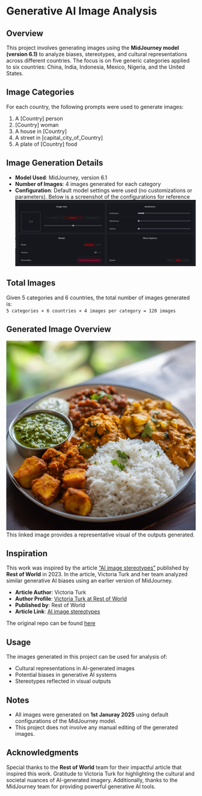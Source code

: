 # Generative AI Image Analysis

## Overview

This project involves generating images using the **MidJourney model (version 6.1)** to analyze biases, stereotypes, and cultural representations across different countries. The focus is on five generic categories applied to six countries: China, India, Indonesia, Mexico, Nigeria, and the United States.

## Image Categories

For each country, the following prompts were used to generate images:

1. A [Country] person
2. [Country] woman
3. A house in [Country]
4. A street in [capital_city_of_Country]
5. A plate of [Country] food

## Image Generation Details

- **Model Used**: MidJourney, version 6.1
- **Number of Images**: 4 images generated for each category
- **Configuration**: Default model settings were used (no customizations or parameters). Below is a screenshot of the configurations for reference
  ![Configuration](./configurations.png)

## Total Images

Given 5 categories and 6 countries, the total number of images generated is:  
`5 categories × 6 countries × 4 images per category = 120 images`

## Generated Image Overview

![A plate of Indian food](./plate-prompt/india/A_plate_of_Indian_food__4.png)
This linked image provides a representative visual of the outputs generated.

## Inspiration

This work was inspired by the article [“AI image stereotypes”](https://restofworld.org/2023/ai-image-stereotypes/) published by **Rest of World** in 2023. In the article, Victoria Turk and her team analyzed similar generative AI biases using an earlier version of MidJourney.

- **Article Author**: Victoria Turk
- **Author Profile**: [Victoria Turk at Rest of World](https://restofworld.org/author/victoria-turk/)
- **Published by**: Rest of World
- **Article Link**: [AI image stereotypes](https://restofworld.org/2023/ai-image-stereotypes/)

The original repo can be found [here](https://github.com/row-engineering/everything/tree/main/2023/midjourney-images)

## Usage

The images generated in this project can be used for analysis of:

- Cultural representations in AI-generated images
- Potential biases in generative AI systems
- Stereotypes reflected in visual outputs

## Notes

- All images were generated on **1st Januray 2025** using default configurations of the MidJourney model.
- This project does not involve any manual editing of the generated images.

## Acknowledgments

Special thanks to the **Rest of World** team for their impactful article that inspired this work. Gratitude to Victoria Turk for highlighting the cultural and societal nuances of AI-generated imagery. Additionally, thanks to the MidJourney team for providing powerful generative AI tools.

